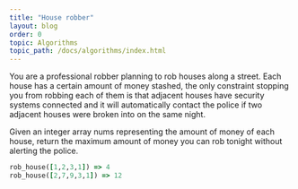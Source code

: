 ```yaml
---
title: "House robber"
layout: blog
order: 0
topic: Algorithms
topic_path: /docs/algorithms/index.html
---
```

You are a professional robber planning to rob houses along a street. Each house has a certain amount of money stashed, the only constraint stopping you from robbing each of them is that adjacent houses have security systems connected and it will automatically contact the police if two adjacent houses were broken into on the same night.

Given an integer array nums representing the amount of money of each house, return the maximum amount of money you can rob tonight without alerting the police.

```ruby
rob_house([1,2,3,1]) => 4
rob_house([2,7,9,3,1]) => 12
```